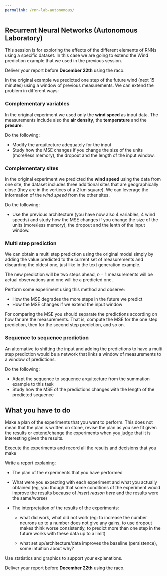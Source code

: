 ```yaml
---
permalink: /rnn-lab-autonomous/
---
```


## Recurrent Neural Networks (Autonomous Laboratory)

This session is for exploring the effects of the different elements of 
RNNs using a specific dataset. In this case we are going to extend the Wind
prediction example that we used in the previous session.

Deliver your report before **December 22th** using the raco.


In the original example we predicted one step of the future wind (next 15 minutes)
using a window of previous measurements. We can extend the problem in different
ways:

### Complementary variables

In the original experiment we used only the **wind speed** as input data. The
measurements include also the **air density**, the **temperature** and the
**presure**.

Do the following:

* Modify the arquitecture adequately for the input
* Study how the MSE changes if you change the size of the units (more/less memory),
the dropout and the length of the input window.

### Complementary sites

In the original experiment we predicted the **wind speed** using the data from
one site, the dataset includes three additional sites that are geographically
close (they are in the vertices of a 2 km square). We can leverage the information
of the *wind speed* from the other sites.

Do the following:

 * Use the previous architecture (you have now also 4 variables, 4 wind speeds) and study how
 the MSE changes if you change the size of the units (more/less memory),
the dropout and the lenth of the input window.
 

### Multi step prediction

We can obtain a multi step prediction using the original model simply by adding the
value predicted to the current set of measurements and discarding the oldest one, 
just like in the text generation example.

The new prediction will be two steps ahead, $n-1$ measurements will be actual
observations and one will be a predicted one.

Perform some experiment using this method and observe:

* How the MSE degrades the more steps in the future we predict
* How the MSE changes if we extend the input window

For comparing the MSE you should separate the predictions according on how far
are the measurements. That is, compute the MSE for the one step prediction, then
for the second step prediction, and so on. 

### Sequence to sequence prediction

An alternative to shifting the input and adding the predictions to have a multi
 step prediction would be a network that links a window of measurements to a
window of predictions.

Do the following:

* Adapt the sequence to sequence arquitecture from the summation example to this
task
* Study how the MSE of the predictions changes with the length of the predicted
sequence


##  What you have to do

 Make a plan of the experiments that you want to perform. This does not mean that
 the plan is written on stone, revise the plan as you see fit given the results or
  extend/change the experiments when you judge that it is interesting given the results.

  Execute the experiments and record all the results and decisions that you make

 Write a report explaning:

* The plan of the experiments that you have performed
* What were you expecting with each experiment and what you actually obtained 
(eg, you though that some conditions of the experiment would improve the results 
because of *insert reason here* and the results were the same/worse)
* The interpretation of the results of the experiments:

	* what did work, what did not work (eg: to increase the number neurons up to a number does not give any gains, to use dropout makes think worse consistently, to predict more than one step in the future works with these data up to a limit)

	* what set up/architecture/data improves the baseline (persistence), some intuition about why?

Use statistics and graphics to support your explanations.


Deliver your report before **December 22th** using the raco.


